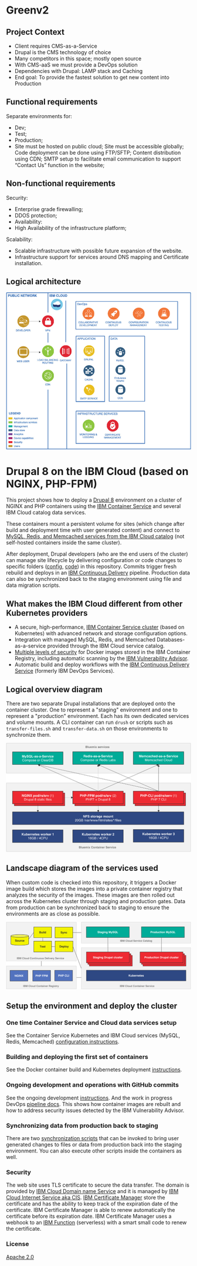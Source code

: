 # Greenv2

## Project Context

- Client requires CMS-as-a-Service
- Drupal is the CMS technology of choice
- Many competitors in this space; mostly open source
- With CMS-aaS we must provide a DevOps solution
- Dependencies with Drupal: LAMP stack and Caching
- End goal: To provide the fastest solution to get new content into Production

## Functional requirements

Separate environments for: 
- Dev;
- Test;
- Production;
- Site must be hosted on public cloud;
Site must be accessible globally;
Code deployment can be done using FTP/SFTP;
Content distribution using CDN;
SMTP setup to facilitate email communication to support “Contact Us” function in the website;

## Non-functional requirements

Security:
- Enterprise grade firewalling;
- DDOS protection;
- Availability:
- High Availability of the infrastructure platform;

Scalability:
- Scalable infrastructure with possible future expansion of the website.
- Infrastructure support for services around DNS mapping and Certificate installation.

## Logical architecture

![Logical Architecture](arch/LogicalArchitecture.jpg)


# Drupal 8 on the IBM Cloud (based on NGINX, PHP-FPM)
This project shows how to deploy a [Drupal 8](https://www.drupal.org/docs/8/) environment on a cluster of NGINX and PHP containers using the [IBM Container Service](https://www.ibm.com/cloud-computing/bluemix/containers) and several IBM Cloud catalog data services.

These containers mount a persistent volume for sites (which change after build and deployment time with user generated content) and connect to [MySQL, Redis, and Memcached services from the IBM Cloud catalog](https://console.bluemix.net/catalog/?env_id=ibm%3Ayp%3Aus-south&category=data) (not self-hosted containers inside the same cluster).

After deployment, Drupal developers (who are the end users of the cluster) can manage site lifecycle by delivering configuration or code changes to specific folders ([config](/tree/master/config), [code](/tree/master/code)) in this repository. Commits trigger fresh rebuild and deploys in an [IBM Continuous Delivery](https://console.bluemix.net/catalog/services/continuous-delivery/?taxonomyNavigation=services&cm_mc_uid=36647820015315082453960&cm_mc_sid_50200000=1509381998&env_id=ibm%3Ayp%3Aus-south) pipeline. Production data can also be synchronized back to the staging environment using file and data migration scripts.

## What makes the IBM Cloud different from other Kubernetes providers
- A secure, high-performance, [IBM Container Service cluster](https://console.bluemix.net/docs/containers/cs_planning.html#cs_planning) (based on Kubernetes) with advanced network and storage configuration options.
- Integration with managed MySQL, Redis, and Memcached Databases-as-a-service provided through the IBM Cloud service catalog.
- [Multiple levels of security](https://console.bluemix.net/docs/containers/cs_security.html#cs_security) for Docker images stored in the IBM Container Registry, including automatic scanning by the [IBM Vulnerability Advisor](https://www.ibm.com/blogs/bluemix/2017/03/assessing-security-risk-containers-vulnerability-advisor/).
- Automatic build and deploy workflows with the [IBM Continuous Delivery Service](https://console.bluemix.net/catalog/services/continuous-delivery/?taxonomyNavigation=services&cm_mc_uid=36647820015315082453960&cm_mc_sid_50200000=1509381998&env_id=ibm%3Ayp%3Aus-south) (formerly IBM DevOps Services).

## Logical overview diagram
There are two separate Drupal installations that are deployed onto the container cluster. One to represent a "staging" environment and one to represent a "production" environment. Each has its own dedicated services and volume mounts. A CLI container can run `drush` or scripts such as `transfer-files.sh` and `transfer-data.sh` on those environments to synchronize them.

![](docs/img/architecture.png)

## Landscape diagram of the services used
When custom code is checked into this repository, it triggers a Docker image build which stores the images into a private container registry that analyzes the security of the images. These images are then rolled out across the Kubernetes cluster through staging and production gates. Data from production can be synchronized back to staging to ensure the environments are as close as possible.

![](docs/img/links.png)

## Setup the environment and deploy the cluster

### One time Container Service and Cloud data services setup
See the Container Service Kubernetes and IBM Cloud services (MySQL, Redis, Memcached) [configuration instructions](docs/INITIAL-SETUP.md).

### Building and deploying the first set of containers
See the Docker container build and Kubernetes deployment [instructions](docs/DEPLOY-CONTAINERS.md).

### Ongoing development and operations with GitHub commits
See the ongoing development [instructions](docs/ONGOING-DEVELOPMENT.md). And the work in progress DevOps [pipeline docs](docs/PIPELINE-SETUP.md). This shows how container images are rebuilt and how to address security issues detected by the IBM Vulnerability Advisor.

### Synchronizing data from production back to staging
There are two [synchronization scripts](docs/SYNCHRONIZING-DATA.md) that can be invoked to bring user generated changes to files or data from production back into the staging environment. You can also execute other scripts inside the containers as well.

### Security
The web site uses TLS certificate to secure the data transfer. The domain is provided by [IBM Cloud Domain name Service](https://cloud.ibm.com/catalog/infrastructure/domain_registration) and it is managed by [IBM Cloud Internet Service aka CIS](https://cloud.ibm.com/catalog/services/internet-services). [IBM Certificate Manager](https://cloud.ibm.com/catalog/services/certificate-manager) store the certificate and has the ability to keep track of the expiration date of the certificate. IBM Certificate Manager is able to renew automatically the certificate before its expiration date. IBM Certificate Manager uses a webhook to an [IBM Function](https://cloud.ibm.com/openwhisk/) (serverless) with a smart small code to renew the certificate. 

### License
[Apache 2.0](LICENSE.txt)


